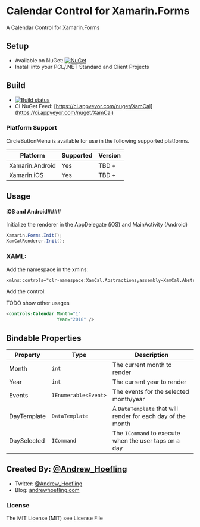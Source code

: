 # Calendar Control for Xamarin.Forms
A Calendar Control for Xamarin.Forms

## Setup

* Available on NuGet: [![NuGet](https://img.shields.io/nuget/v/XamCal.svg?label=NuGet)](https://www.nuget.org/packages/XamCal)
* Install into your PCL/.NET Standard and Client Projects

## Build

* [![Build status](https://ci.appveyor.com/api/projects/status/80oprj0yo239p5ek?svg=true)](https://ci.appveyor.com/project/ahoefling/xamcal)
* CI NuGet Feed: [https://ci.appveyor.com/nuget/XamCal](https://ci.appveyor.com/nuget/XamCal)
    
### Platform Support
CircleButtonMenu is available for use in the following supported platforms.

| Platform         | Supported | Version     |
|------------------|-----------|-------------|
| Xamarin.Android  | Yes       | TBD +       |
| Xamarin.iOS      | Yes       | TBD +       |


## Usage ##

#### iOS and Android####
Initialize the renderer in the AppDelegate (iOS) and MainActivity (Android)

```c#
Xamarin.Forms.Init();
XamCalRenderer.Init();
```

### XAML: ####
Add the namespace in the xmlns:

```xml
xmlns:controls="clr-namespace:XamCal.Abstractions;assembly=XamCal.Abstractions"
```

Add the control:

TODO show other usages

```xml
<controls:Calendar Month="1"
                   Year="2018" />
```

## Bindable Properties

| Property          | Type                 | Description                                                 |
|-------------------|----------------------|-------------------------------------------------------------|
| Month             | `int`                | The current month to render                                 |
| Year              | `int`                | The current year to render                                  |
| Events            | `IEnumerable<Event>` | The events for the selected month/year                      |
| DayTemplate       | `DataTemplate`       | A `DataTemplate` that will render for each day of the month |
| DaySelected       | `ICommand`           | The `ICommand` to execute when the user taps on a day       |


## Created By: [@Andrew_Hoefling](https://twitter.com/andrew_hoefling)

* Twitter: [@Andrew_Hoefling](https://twitter.com/andrew_hoefling)
* Blog: [andrewhoefling.com](http://www.andrewhoefling.com)

### License

The MIT License (MIT) see License File
